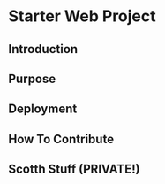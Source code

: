 # Starter Web Project

## Introduction

## Purpose

## Deployment

## How To Contribute

## Scotth Stuff (PRIVATE!)
